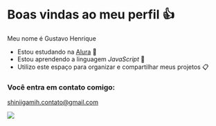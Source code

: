 # Boas vindas ao meu perfil 👍

Meu nome é Gustavo Henrique

- Estou estudando na [Alura](https://www.alura.com.br) 📖
- Estou aprendendo a linguagem _JavaScript_ 👾
- Utilizo este espaço para organizar e compartilhar meus projetos 📋

 ### Você entra em contato comigo:

shiniigamih.contato@gmail.com

![](https://media1.tenor.com/m/1d7xExbbh80AAAAd/ornn-dance.gif)
